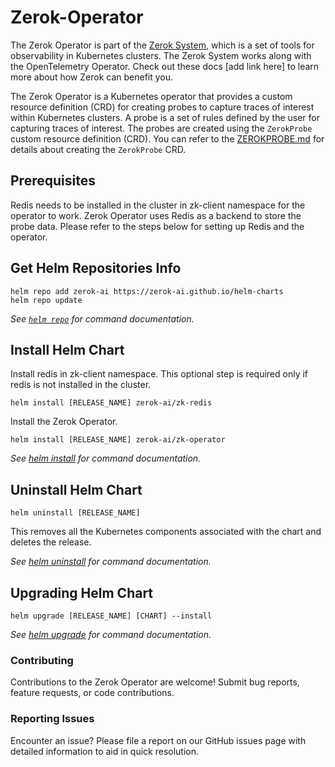 # Zerok-Operator
The Zerok Operator is part of the [Zerok System](https://zerok-ai.github.io/helm-charts/), which is a set of tools for observability in Kubernetes clusters. The Zerok System works along with the OpenTelemetry Operator. Check out these docs [add link here] to learn more about how Zerok can benefit you. 

The Zerok Operator is a Kubernetes operator that provides a custom resource definition (CRD) for creating probes to capture traces of interest within Kubernetes clusters. A probe is a set of rules defined by the user for capturing traces of interest. The probes are created using the `ZerokProbe` custom resource definition (CRD). You can refer to the [ZEROKPROBE.md](ZEROKPROBE.md) for details about creating the `ZerokProbe` CRD. 

## Prerequisites
Redis needs to be installed in the cluster in zk-client namespace for the operator to work. Zerok Operator uses Redis as a backend to store the probe data. Please refer to the steps below for setting up Redis and the operator.


## Get Helm Repositories Info

```console
helm repo add zerok-ai https://zerok-ai.github.io/helm-charts
helm repo update
```

_See [`helm repo`](https://helm.sh/docs/helm/helm_repo/) for command documentation._

## Install Helm Chart

Install redis in zk-client namespace. This optional step is required only if redis is not installed in the cluster.
```console
helm install [RELEASE_NAME] zerok-ai/zk-redis
```

Install the Zerok Operator.
```console
helm install [RELEASE_NAME] zerok-ai/zk-operator
```

_See [helm install](https://helm.sh/docs/helm/helm_install/) for command documentation._

## Uninstall Helm Chart

```console
helm uninstall [RELEASE_NAME]
```

This removes all the Kubernetes components associated with the chart and deletes the release.

_See [helm uninstall](https://helm.sh/docs/helm/helm_uninstall/) for command documentation._

## Upgrading Helm Chart

```console
helm upgrade [RELEASE_NAME] [CHART] --install
```

_See [helm upgrade](https://helm.sh/docs/helm/helm_upgrade/) for command documentation._

### Contributing
Contributions to the Zerok Operator are welcome! Submit bug reports, feature requests, or code contributions.

### Reporting Issues
Encounter an issue? Please file a report on our GitHub issues page with detailed information to aid in quick resolution.